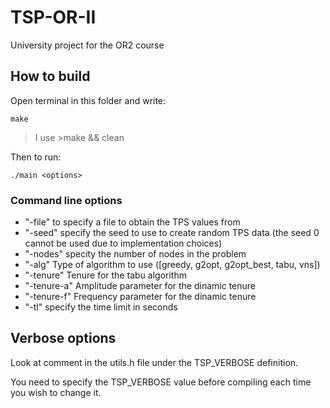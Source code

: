 # TSP-OR-II
University project for the OR2 course

## How to build
Open terminal in this folder and write:
```shell
make
```
>I use >make && clean

Then to run:
```shell
./main <options>
```

### Command line options
 - "-file" to specify a file to obtain the TPS values from
 - "-seed" specify the seed to use to create random TPS data (the seed 0 cannot be used due to implementation choices)
 - "-nodes" specity the number of nodes in the problem
 - "-alg" Type of algorithm to use ([greedy, g2opt, g2opt_best, tabu, vns])
 - "-tenure" Tenure for the tabu algorithm
 - "-tenure-a" Amplitude parameter for the dinamic tenure
 - "-tenure-f" Frequency parameter for the dinamic tenure
 - "-tl" specify the time limit in seconds


## Verbose options
Look at comment in the utils.h file under the TSP_VERBOSE definition.  

You need to specify the TSP_VERBOSE value before compiling each time you wish to change it.
